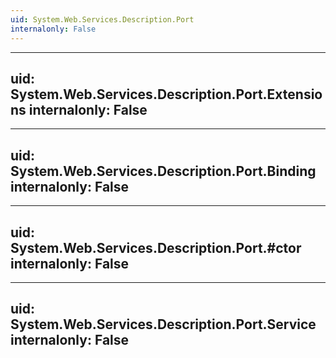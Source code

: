 ```yaml
---
uid: System.Web.Services.Description.Port
internalonly: False
---
```


---
uid: System.Web.Services.Description.Port.Extensions
internalonly: False
---

---
uid: System.Web.Services.Description.Port.Binding
internalonly: False
---

---
uid: System.Web.Services.Description.Port.#ctor
internalonly: False
---

---
uid: System.Web.Services.Description.Port.Service
internalonly: False
---
